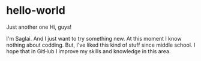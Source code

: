 # hello-world
Just another one 
Hi, guys! 

I'm Saglai. And I just want to try something new. At this moment I know nothing about codding. But, I've liked this kind of stuff since middle school. I hope that in GitHub I improve my skills and knowledge in this area. 
